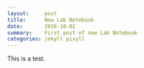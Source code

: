 ```yaml
---
layout:     post
title:      New Lab Notebook 
date:       2016-10-02
summary:    First post of new Lab Notebook
categories: jekyll pixyll
---
```


This is a test.
